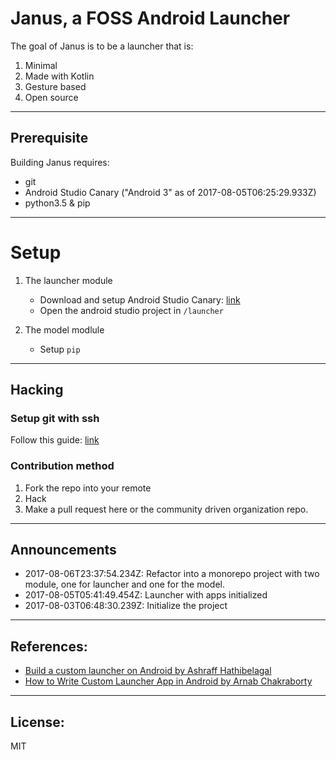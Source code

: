 # Janus, a FOSS Android Launcher

The goal of Janus is to be a launcher that is:
1. Minimal
2. Made with Kotlin
3. Gesture based
4. Open source

---

## Prerequisite

Building Janus requires:

- git
- Android Studio Canary ("Android 3" as of 2017-08-05T06:25:29.933Z)
- python3.5 & pip


---

# Setup

1. The launcher module

	- Download and setup Android Studio Canary:  [link](https://developer.android.com/studio/preview/index.html)
 	- Open the android studio project in `/launcher`

2. The model modlule

	- Setup `pip`


---

## Hacking

### Setup git with ssh

Follow this guide: [link](https://help.github.com/articles/connecting-to-github-with-ssh/)

### Contribution method

1. Fork the repo into your remote
2. Hack
3. Make a pull request here or the community driven organization repo.

---

## Announcements

+ 2017-08-06T23:37:54.234Z: Refactor into a monorepo project with two module, one for launcher and one for the model.
+ 2017-08-05T05:41:49.454Z: Launcher with apps initialized
+ 2017-08-03T06:48:30.239Z: Initialize the project

---

## References:

+ [Build a custom launcher on Android by Ashraff Hathibelagal](https://code.tutsplus.com/tutorials/build-a-custom-launcher-on-android--cms-21358)
+ [How to Write Custom Launcher App in Android by Arnab Chakraborty](http://arnab.ch/blog/2013/08/how-to-write-custom-launcher-app-in-android/)

---

## License:

MIT
